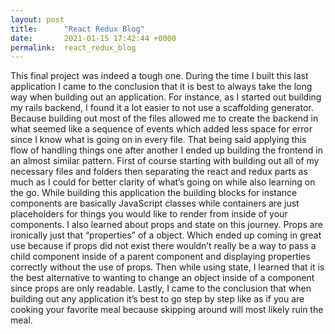 ```yaml
---
layout: post
title:      "React Redux Blog"
date:       2021-01-15 17:42:44 +0000
permalink:  react_redux_blog
---
```



This final project was indeed a tough one. During the time I built this last application I came to the conclusion that it is best to always take the long way when building out an application. For instance, as I started out building my rails backend, I found it a lot easier to not use a scaffolding generator. Because building out most of the files allowed me to create the backend in what seemed like a sequence of events which added less space for error since I know what is going on in every file. That being said applying this flow of handling things one after another I ended up building the frontend in an almost similar pattern. First of course starting with building out all of my necessary files and folders then separating the react and redux parts as much as I could for better clarity of what’s going on while also learning on the go. While building this application the building blocks for instance components are basically JavaScript classes while containers are just placeholders for things you would like to render from inside of your components. I also learned about props and state on this journey. Props are ironically just that “properties” of a object. Which ended up coming in great use because if props did not exist there wouldn’t really be a way to pass a child component inside of a parent component and displaying properties correctly without the use of props. Then while using state, I learned that it is the best alternative to wanting to change an object inside of a component since props are only readable. Lastly, I came to the conclusion that when building out any application it’s best to go step by step like as if you are cooking your favorite meal because skipping around will most likely ruin the meal.

